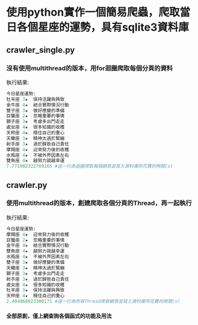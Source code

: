 # 使用python實作一個簡易爬蟲，爬取當日各個星座的運勢，具有sqlite3資料庫

## crawler_single.py
### 沒有使用multithread的版本，用for迴圈爬取每個分頁的資料
執行結果:
```py
今日星座運勢:
牡羊座 3★  保持活躍與興致
金牛座 4★  結合實際情況行動
雙子座 3★  做好應變的準備
巨蟹座 2★  忽略重要的事情
獅子座 3★  考慮多出門走走
處女座 4★  很多知識的收穫
天秤座 4★  穩住自己的重心
天蠍座 3★  精神太過於緊繃
射手座 3★  過於歸咎自己責任
摩羯座 4★  迎來努力後的收穫
水瓶座 4★  不被外界因素左右
雙魚座 4★  越努力就越幸運
7.771902322769165 #這一行為迴圈爬取每個網頁並寫入資料庫所花費的時間(s)
```

## crawler.py
### 使用multithread的版本，創建爬取各個分頁的Thread，再一起執行
執行結果:
```py
今日星座運勢:
摩羯座 4★  迎來努力後的收穫
巨蟹座 2★  忽略重要的事情
金牛座 4★  結合實際情況行動
雙魚座 4★  越努力就越幸運
水瓶座 4★  不被外界因素左右
雙子座 3★  做好應變的準備
天蠍座 3★  精神太過於緊繃
獅子座 3★  考慮多出門走走
射手座 3★  過於歸咎自己責任
處女座 4★  很多知識的收穫
牡羊座 3★  保持活躍與興致
天秤座 4★  穩住自己的重心
2.404968023300171 #這一行為所有Thread爬取網頁並寫入資料庫所花費的時間(s)
```

#### 全部原創，僅上網查詢各個函式的功能及用法